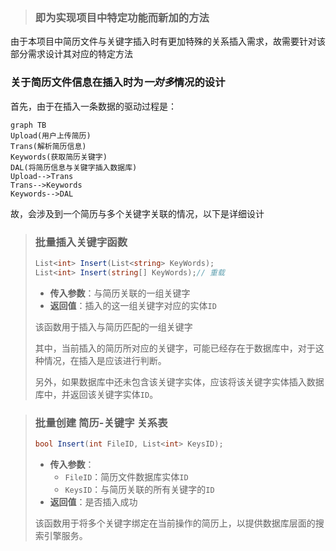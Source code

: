 > ### 即为实现项目中特定功能而新加的方法

由于本项目中简历文件与关键字插入时有更加特殊的关系插入需求，故需要针对该部分需求设计其对应的特定方法

### 关于简历文件信息在插入时为*一対多*情况的设计

首先，由于在插入一条数据的驱动过程是：

```mermaid
graph TB
Upload(用户上传简历)
Trans(解析简历信息)
Keywords(获取简历关键字)
DAL(将简历信息与关键字插入数据库)
Upload-->Trans
Trans-->Keywords
Keywords-->DAL
```

故，会涉及到一个简历与多个关键字关联的情况，以下是详细设计


> ### 批量插入关键字函数
> 
> ```csharp
> List<int> Insert(List<string> KeyWords);
> List<int> Insert(string[] KeyWords);// 重载
> ```
> 
> - **传入参数**：与简历关联的一组关键字
> - **返回值**：插入的这一组关键字对应的实体`ID`
> 
> 该函数用于插入与简历匹配的一组关键字
> 
> 其中，当前插入的简历所对应的关键字，可能已经存在于数据库中，对于这种情况，在插入是应该进行判断。
> 
> 另外，如果数据库中还未包含该关键字实体，应该将该关键字实体插入数据库中，并返回该关键字实体`ID`。


> ### 批量创建 简历-关键字 关系表
> 
> ```csharp
> bool Insert(int FileID, List<int> KeysID);
> ```
> 
> - **传入参数**：
>   - `FileID`：简历文件数据库实体`ID`
>   - `KeysID`：与简历关联的所有关键字的`ID`
> - **返回值**：是否插入成功
> 
> 该函数用于将多个关键字绑定在当前操作的简历上，以提供数据库层面的搜索引擎服务。

